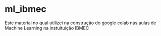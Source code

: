 # ml_ibmec
Este material no qual utilizei na construção do google colab nas aulas de Machine Learning na instuituição IBMEC
